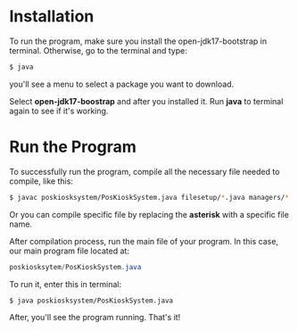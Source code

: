 # Installation

To run the program, make sure you install the open-jdk17-bootstrap in terminal. Otherwise, go to the terminal and type: 

```bash
$ java
```
you'll see a menu to select a package you want to download.

Select **open-jdk17-boostrap** and after you installed it. Run **java** to terminal again to see if it's working.

# Run the Program

To successfully run the program, compile all the necessary file needed to compile, like this:

```bash
$ javac poskiosksystem/PosKioskSystem.java filesetup/*.java managers/*.java objects/*.java
```
  
Or you can compile specific file by replacing the **asterisk** with a specific file name.

After compilation process, run the main file of your program. In this case, our main program file located at:
```java
poskiosksytem/PosKioskSystem.java 
```
To run it, enter this in terminal:
```bash
$ java poskiosksystem/PosKioskSystem.java
```

After, you'll see the program running. That's it!
